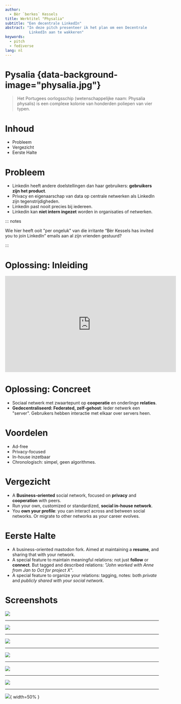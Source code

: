 ```yaml
---
author:
  - Bèr `berkes` Kessels
title: Werktitel "Physalia"
subtitle: "Een decentrale LinkedIn"
abstract: "In deze pitch presenteer ik het plan om een Decentrale
           LinkedIn aan te wakkeren"
keywords:
  - pitch
  - fediverse
lang: nl
---
```


# Pysalia {data-background-image="physalia.jpg"}

> Het Portugees oorlogsschip (wetenschappelijke naam: Physalia physalis)
> is een complexe kolonie van honderden poliepen van vier typen.

# Inhoud

* Probleem
* Vergezicht
* Eerste Halte

# Probleem

* Linkedin heeft andere doelstellingen dan haar gebruikers: **gebruikers zijn het product**.
* Privacy en eigenaarschap van data op centrale netwerken als LinkedIn zijn tegenstrijdigheden.
* Linkedin past nooit precies bij iedereen.
* Linkedin kan **niet intern ingezet** worden in organisaties of netwerken.

::: notes

Wie hier heeft ooit "per ongeluk" van die irritante “Bèr Kessels has
invited you to join LinkedIn” emails aan al zijn vrienden gestuurd?

:::

# Oplossing: Inleiding

<iframe width="560" height="315" sandbox="allow-same-origin allow-scripts" src="https://peertube.social/videos/embed/d9bd2ee9-b7a4-44e3-8d65-61badd15c6e6?subtitle=en&warningTitle=0" frameborder="0" allowfullscreen></iframe>

# Oplossing: Concreet

* Sociaal netwerk met zwaartepunt op **cooperatie** en onderlinge **relaties**.
* **Gedecentraliseerd: Federated, zelf-gehost**: Ieder netwerk een "server". Gebruikers hebben interactie met elkaar over servers heen.

# Voordelen

* Ad-free
* Privacy-focused
* In-house inzetbaar
* Chronologisch: simpel, geen algorithmes.

# Vergezicht

* A **Business-oriented** social network, focused on **privacy** and **cooperation** with peers.
* Run your own, customized or standardized, **social in-house network**.
* You **own your profile**: you can interact across and between social networks. Or migrate to other networks as your career evolves.

# Eerste Halte

* A business-oriented mastodon fork. Aimed at maintaining a **resume**, and sharing that with your network.
* A special feature to maintain meaningful relations: not just **follow** or **connect**. But tagged and described relations: *"John worked with Anne from Jan to Oct for project X"*.
* A special feature to organize your relations: tagging, notes: both *private* and *publicly shared with your social network*.

# Screenshots

![](markd_110867_full.png.jpeg)

---

![](markd_497788_full.png.jpeg)

---

![](markd_646683_full.png.jpeg)

---

![](markd_790518_full.png.jpeg)

---

![](mastodon_edit_profile.png)

---

![](mastodo_view_profile.jpg)

---

![](sumry_610455_full.jpg){ width=50% }

